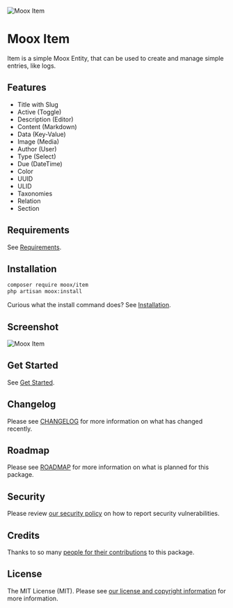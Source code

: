 ![Moox Item](https://github.com/mooxphp/moox/raw/main/art/banner/item.jpg)

# Moox Item

Item is a simple Moox Entity, that can be used to create and manage simple entries, like logs.

## Features

<!--features-->

-   Title with Slug
-   Active (Toggle)
-   Description (Editor)
-   Content (Markdown)
-   Data (Key-Value)
-   Image (Media)
-   Author (User)
-   Type (Select)
-   Due (DateTime)
-   Color
-   UUID
-   ULID
-   Taxonomies
-   Relation
-   Section

<!--/features-->

## Requirements

See [Requirements](https://github.com/mooxphp/moox/blob/main/docs/Requirements.md).

## Installation

```bash
composer require moox/item
php artisan moox:install
```

Curious what the install command does? See [Installation](https://github.com/mooxphp/moox/blob/main/docs/Installation.md).

## Screenshot

![Moox Item](https://github.com/mooxphp/moox/raw/main/art/screenshots/item.jpg)

## Get Started

See [Get Started](docs/GetStarted.md).

## Changelog

Please see [CHANGELOG](CHANGELOG.md) for more information on what has changed recently.

## Roadmap

Please see [ROADMAP](ROADMAP.md) for more information on what is planned for this package.

## Security

Please review [our security policy](https://github.com/mooxphp/moox/security/policy) on how to report security vulnerabilities.

## Credits

Thanks to so many [people for their contributions](https://github.com/mooxphp/moox#contributors) to this package.

## License

The MIT License (MIT). Please see [our license and copyright information](https://github.com/mooxphp/moox/blob/main/LICENSE.md) for more information.
